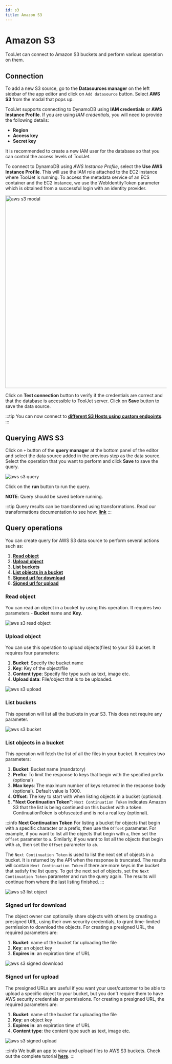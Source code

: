 ```yaml
---
id: s3
title: Amazon S3
---
```


# Amazon S3

ToolJet can connect to Amazon S3 buckets and perform various operation on them.

## Connection

To add a new S3 source, go to the **Datasources manager** on the left sidebar of the app editor and click on `Add datasource` button. Select **AWS S3** from the modal that pops up.

ToolJet supports connecting to DynamoDB using **IAM credentials** or **AWS Instance Profile**. If you are using *IAM credentials*, you will need to provide the following details:

- **Region**
- **Access key**
- **Secret key**

It is recommended to create a new IAM user for the database so that you can control the access levels of ToolJet.

To connect to DynamoDB using *AWS Instance Profile*, select the **Use AWS Instance Profile**. This will use the IAM role attached to the EC2 instance where ToolJet is running.
To access the metadata service of an ECS container and the EC2 instance, we use the WebIdentityToken parameter which is obtained from a successful login with an identity provider.

<div style={{textAlign: 'center'}}>

<img className="screenshot-full" src="/img/datasource-reference/aws-s3/connectv2.png" alt="aws s3 modal" width="600" />

</div>

Click on **Test connection** button to verify if the credentials are correct and that the database is accessible to ToolJet server. Click on **Save** button to save the data source.

:::tip
You can now connect to **[different S3 Hosts using custom endpoints](/docs/how-to/s3-custom-endpoints)**.
:::

## Querying AWS S3

Click on `+` button of the **query manager** at the bottom panel of the editor and select the data source added in the previous step as the data source. Select the operation that you want to perform and click **Save** to save the query.

<div style={{textAlign: 'center'}}>

<img className="screenshot-full" src="/img/datasource-reference/aws-s3/operationsv2.png" alt="aws s3 query" />

</div>

Click on the **run** button to run the query. 

**NOTE**: Query should be saved before running.

:::tip
Query results can be transformed using transformations. Read our transformations documentation to see how: **[link](/docs/tutorial/transformations)**
:::

## Query operations

You can create query for AWS S3 data source to perform several actions such as:
  1. **[Read object](/docs/data-sources/s3#read-object)**
  2. **[Upload object](/docs/data-sources/s3#upload-object)**
  3. **[List buckets](/docs/data-sources/s3#list-buckets)**
  4. **[List objects in a bucket](/docs/data-sources/s3#list-objects-in-a-bucket)**
  5. **[Signed url for download](/docs/data-sources/s3#signed-url-for-download)**
  6. **[Signed url for upload](/docs/data-sources/s3#signed-url-for-upload)**

### Read object

You can read an object in a bucket by using this operation. It requires two parameters - **Bucket** name and **Key**.


<img className="screenshot-full" src="/img/datasource-reference/aws-s3/readv2.png" alt="aws s3 read object" />

### Upload object

You can use this operation to upload objects(files) to your S3 bucket. It requires four parameters:
  1. **Bucket**: Specify the bucket name
  2. **Key**: Key of the object/file
  3. **Content type**: Specify file type such as text, image etc. 
  4. **Upload data**: File/object that is to be uploaded. 


<img className="screenshot-full" src="/img/datasource-reference/aws-s3/uplobjv2.png"  alt="aws s3 upload"/>


### List buckets

This operation will list all the buckets in your S3. This does not require any parameter.


<img className="screenshot-full" src="/img/datasource-reference/aws-s3/listbucketsv2.png" alt="aws s3 bucket" />


### List objects in a bucket

This operation will fetch the list of all the files in your bucket. It requires two parameters:
  1. **Bucket**: Bucket name (mandatory)
  2. **Prefix**: To limit the response to keys that begin with the specified prefix (optional)
  3. **Max keys**: The maximum number of keys returned in the response body (optional). Default value is 1000.
  4. **Offset**: The key to start with when listing objects in a bucket (optional). 
  5. **"Next Continuation Token"**: `Next Continuation Token` indicates Amazon S3 that the list is being continued on this bucket with a token. ContinuationToken is obfuscated and is not a real key (optional).


:::info
**Next Continuation Token**
For listing a bucket for objects that begin with a specific character or a prefix, then use the `Offset` parameter. For example, if you want to list all the objects that begin with `a`, then set the `Offset` parameter to `a`. Similarly, if you want to list all the objects that begin with `ab`, then set the `Offset` parameter to `ab`.

The `Next Continuation Token` is used to list the next set of objects in a bucket. It is returned by the API when the response is truncated. The results will contain `Next Continuation Token` if there are more keys in the bucket that satisfy the list query. To get the next set of objects, set the `Next Continuation Token` parameter and run the query again.
The results will continue from where the last listing finished.
:::


<img className="screenshot-full" src="/img/datasource-reference/aws-s3/listobjectsv2.png" alt="aws s3 list object" />


### Signed url for download

The object owner can optionally share objects with others by creating a presigned URL, using their own security credentials, to grant time-limited permission to download the objects. For creating a presigned URL, the required parameters are:
  1. **Bucket**: name of the bucket for uploading the file
  2. **Key**: an object key
  3. **Expires in**: an expiration time of URL


<img className="screenshot-full" src="/img/datasource-reference/aws-s3/urldownv2.png" alt="aws s3 signed download" />


### Signed url for upload

The presigned URLs are useful if you want your user/customer to be able to upload a specific object to your bucket, but you don't require them to have AWS security credentials or permissions. For creating a presigned URL, the required parameters are:
  1. **Bucket**: name of the bucket for uploading the file
  2. **Key**: an object key
  3. **Expires in**: an expiration time of URL
  4. **Content type**: the content type such as text, image etc.


<img className="screenshot-full" src="/img/datasource-reference/aws-s3/urluplv2.png" alt="aws s3 signed upload" />



:::info
We built an app to view and upload files to AWS S3 buckets. Check out the complete tutorial **[here](https://blog.tooljet.com/building-an-app-to-view-and-upload-files-in-aws-s3-bucket/)**.
:::
